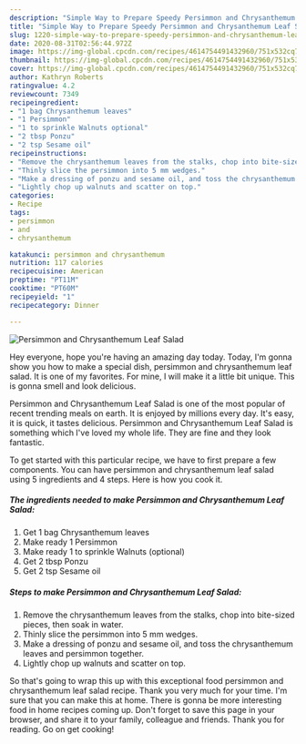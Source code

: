 ```yaml
---
description: "Simple Way to Prepare Speedy Persimmon and Chrysanthemum Leaf Salad"
title: "Simple Way to Prepare Speedy Persimmon and Chrysanthemum Leaf Salad"
slug: 1220-simple-way-to-prepare-speedy-persimmon-and-chrysanthemum-leaf-salad
date: 2020-08-31T02:56:44.972Z
image: https://img-global.cpcdn.com/recipes/4614754491432960/751x532cq70/persimmon-and-chrysanthemum-leaf-salad-recipe-main-photo.jpg
thumbnail: https://img-global.cpcdn.com/recipes/4614754491432960/751x532cq70/persimmon-and-chrysanthemum-leaf-salad-recipe-main-photo.jpg
cover: https://img-global.cpcdn.com/recipes/4614754491432960/751x532cq70/persimmon-and-chrysanthemum-leaf-salad-recipe-main-photo.jpg
author: Kathryn Roberts
ratingvalue: 4.2
reviewcount: 7349
recipeingredient:
- "1 bag Chrysanthemum leaves"
- "1 Persimmon"
- "1 to sprinkle Walnuts optional"
- "2 tbsp Ponzu"
- "2 tsp Sesame oil"
recipeinstructions:
- "Remove the chrysanthemum leaves from the stalks, chop into bite-sized pieces, then soak in water."
- "Thinly slice the persimmon into 5 mm wedges."
- "Make a dressing of ponzu and sesame oil, and toss the chrysanthemum leaves and persimmon together."
- "Lightly chop up walnuts and scatter on top."
categories:
- Recipe
tags:
- persimmon
- and
- chrysanthemum

katakunci: persimmon and chrysanthemum 
nutrition: 117 calories
recipecuisine: American
preptime: "PT11M"
cooktime: "PT60M"
recipeyield: "1"
recipecategory: Dinner

---
```



![Persimmon and Chrysanthemum Leaf Salad](https://img-global.cpcdn.com/recipes/4614754491432960/751x532cq70/persimmon-and-chrysanthemum-leaf-salad-recipe-main-photo.jpg)

Hey everyone, hope you're having an amazing day today. Today, I'm gonna show you how to make a special dish, persimmon and chrysanthemum leaf salad. It is one of my favorites. For mine, I will make it a little bit unique. This is gonna smell and look delicious.

Persimmon and Chrysanthemum Leaf Salad is one of the most popular of recent trending meals on earth. It is enjoyed by millions every day. It's easy, it is quick, it tastes delicious. Persimmon and Chrysanthemum Leaf Salad is something which I've loved my whole life. They are fine and they look fantastic.




To get started with this particular recipe, we have to first prepare a few components. You can have persimmon and chrysanthemum leaf salad using 5 ingredients and 4 steps. Here is how you cook it.

<!--inarticleads1-->

##### The ingredients needed to make Persimmon and Chrysanthemum Leaf Salad:

1. Get 1 bag Chrysanthemum leaves
1. Make ready 1 Persimmon
1. Make ready 1 to sprinkle Walnuts (optional)
1. Get 2 tbsp Ponzu
1. Get 2 tsp Sesame oil




<!--inarticleads2-->

##### Steps to make Persimmon and Chrysanthemum Leaf Salad:

1. Remove the chrysanthemum leaves from the stalks, chop into bite-sized pieces, then soak in water.
1. Thinly slice the persimmon into 5 mm wedges.
1. Make a dressing of ponzu and sesame oil, and toss the chrysanthemum leaves and persimmon together.
1. Lightly chop up walnuts and scatter on top.




So that's going to wrap this up with this exceptional food persimmon and chrysanthemum leaf salad recipe. Thank you very much for your time. I'm sure that you can make this at home. There is gonna be more interesting food in home recipes coming up. Don't forget to save this page in your browser, and share it to your family, colleague and friends. Thank you for reading. Go on get cooking!
